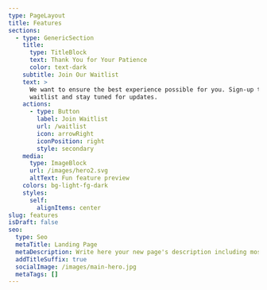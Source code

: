```yaml
---
type: PageLayout
title: Features
sections:
  - type: GenericSection
    title:
      type: TitleBlock
      text: Thank You for Your Patience
      color: text-dark
    subtitle: Join Our Waitlist
    text: >
      We want to ensure the best experience possible for you. Sign-up to our
      waitlist and stay tuned for updates.
    actions:
      - type: Button
        label: Join Waitlist
        url: /waitlist
        icon: arrowRight
        iconPosition: right
        style: secondary
    media:
      type: ImageBlock
      url: /images/hero2.svg
      altText: Fun feature preview
    colors: bg-light-fg-dark
    styles:
      self:
        alignItems: center
slug: features
isDraft: false
seo:
  type: Seo
  metaTitle: Landing Page
  metaDescription: Write here your new page's description including most relevant keywords.
  addTitleSuffix: true
  socialImage: /images/main-hero.jpg
  metaTags: []
---
```

